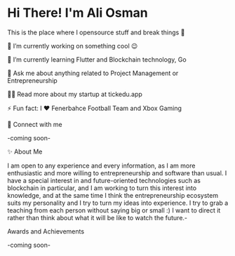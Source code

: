 # Hi There! I'm Ali Osman

This is the place where I opensource stuff and break things 🤣

🔭  I’m currently working on something cool 😉

🌱  I’m currently learning Flutter and Blockchain technology, Go

💬  Ask me about anything related to Project Management or Entrepreneurship

👨‍💻  Read more about my startup at tickedu.app

⚡  Fun fact: I ❤️ Fenerbahce Football Team and Xbox Gaming

🔗  Connect with me

-coming soon-

✨  About Me

I am open to any experience and every information, as I am more enthusiastic and more willing to entrepreneurship and software than usual. I have a special interest in and future-oriented technologies such as blockchain in particular, and I am working to turn this interest into knowledge, and at the same time I think the entrepreneurship ecosystem suits my personality and I try to turn my ideas into experience. I try to grab a teaching from each person without saying big or small :)
I want to direct it rather than think about what it will be like to watch the future.-

Awards and Achievements

-coming soon-
